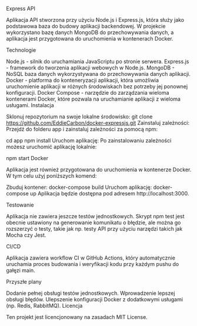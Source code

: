 Express API


Aplikacja API stworzona przy użyciu Node.js i Express.js, która służy jako podstawowa baza do budowy aplikacji backendowej. W projekcie wykorzystano bazę danych MongoDB do przechowywania danych, a aplikacja jest przygotowana do uruchomienia w kontenerach Docker.

Technologie

Node.js - silnik do uruchamiania JavaScriptu po stronie serwera.
Express.js - framework do tworzenia aplikacji webowych w Node.js.
MongoDB - NoSQL baza danych wykorzystywana do przechowywania danych aplikacji.
Docker - platforma do konteneryzacji aplikacji, która umożliwia uruchomienie aplikacji w różnych środowiskach bez potrzeby jej ponownej konfiguracji.
Docker Compose - narzędzie do zarządzania wieloma kontenerami Docker, które pozwala na uruchamianie aplikacji z wieloma usługami.
Instalacja

Sklonuj repozytorium na swoje lokalne środowisko:
git clone https://github.com/EddieCarbon/docker-expressjs.git
Zainstaluj zależności:
Przejdź do folderu app i zainstaluj zależności za pomocą npm:

cd app
npm install
Uruchom aplikację:
Po zainstalowaniu zależności możesz uruchomić aplikację lokalnie:

npm start
Docker

Aplikacja jest również przygotowana do uruchomienia w kontenerze Docker. W tym celu użyj poniższych komend:

Zbuduj kontener:
docker-compose build
Uruchom aplikację:
docker-compose up
Aplikacja będzie dostępna pod adresem http://localhost:3000.

Testowanie

Aplikacja nie zawiera jeszcze testów jednostkowych. Skrypt npm test jest obecnie ustawiony na generowanie komunikatu o błędzie, ale można go rozszerzyć o testy, takie jak np. testy API przy użyciu narzędzi takich jak Mocha czy Jest.

CI/CD

Aplikacja zawiera workflow CI w GitHub Actions, który automatycznie uruchamia proces budowania i weryfikacji kodu przy każdym pushu do gałęzi main.

Przyszłe plany

Dodanie pełnej obsługi testów jednostkowych.
Wprowadzenie lepszej obsługi błędów.
Ulepszenie konfiguracji Docker z dodatkowymi usługami (np. Redis, RabbitMQ).
Licencja

Ten projekt jest licencjonowany na zasadach MIT License.
